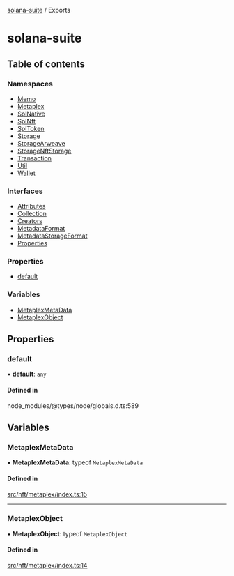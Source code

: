 [solana-suite](README.md) / Exports

# solana-suite

## Table of contents

### Namespaces

- [Memo](modules/Memo.md)
- [Metaplex](modules/Metaplex.md)
- [SolNative](modules/SolNative.md)
- [SplNft](modules/SplNft.md)
- [SplToken](modules/SplToken.md)
- [Storage](modules/Storage.md)
- [StorageArweave](modules/StorageArweave.md)
- [StorageNftStorage](modules/StorageNftStorage.md)
- [Transaction](modules/Transaction.md)
- [Util](modules/Util.md)
- [Wallet](modules/Wallet.md)

### Interfaces

- [Attributes](interfaces/Attributes.md)
- [Collection](interfaces/Collection.md)
- [Creators](interfaces/Creators.md)
- [MetadataFormat](interfaces/MetadataFormat.md)
- [MetadataStorageFormat](interfaces/MetadataStorageFormat.md)
- [Properties](interfaces/Properties.md)

### Properties

- [default](modules.md#default)

### Variables

- [MetaplexMetaData](modules.md#metaplexmetadata)
- [MetaplexObject](modules.md#metaplexobject)

## Properties

### default

• **default**: `any`

#### Defined in

node_modules/@types/node/globals.d.ts:589

## Variables

### MetaplexMetaData

• **MetaplexMetaData**: typeof `MetaplexMetaData`

#### Defined in

[src/nft/metaplex/index.ts:15](https://github.com/fukaoi/solana-suite/blob/614964e/src/nft/metaplex/index.ts#L15)

___

### MetaplexObject

• **MetaplexObject**: typeof `MetaplexObject`

#### Defined in

[src/nft/metaplex/index.ts:14](https://github.com/fukaoi/solana-suite/blob/614964e/src/nft/metaplex/index.ts#L14)
